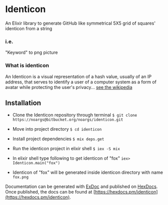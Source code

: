 # Identicon

An Elixir library to generate GitHub like symmetrical 5X5 grid of squares' identicon from a string

### i.e.
"Keyword" to png picture

### What is identicon
An Identicon is a visual representation of a hash value, usually of an IP address, that serves to identify a user of a computer system as a form of avatar while protecting the user's privacy... [see the wikipedia](https://en.wikipedia.org/wiki/Identicon)


## Installation

- Clone the Identicon repository through terminal
`$ git clone https://noargs@bitbucket.org/noargs/identicon.git`


- Move into project directory
`$ cd identicon`


- Install project dependencies
`$ mix deps.get`


- Run the identicon project in elixir shell
`$ iex -S mix`


- In elixir shell type following to get identicon of "fox"
`iex> Identicon.main("fox")`

- Identicon of "fox" will be generated inside identicon directory with name `fox.png`





Documentation can be generated with [ExDoc](https://github.com/elixir-lang/ex_doc)
and published on [HexDocs](https://hexdocs.pm). Once published, the docs can
be found at [https://hexdocs.pm/identicon](https://hexdocs.pm/identicon).